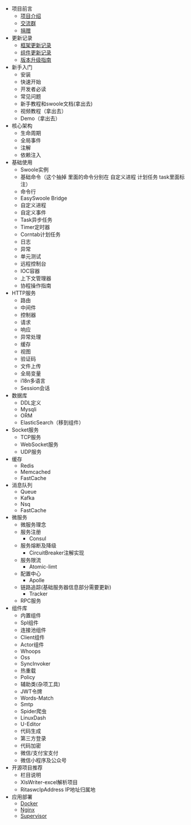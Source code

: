 - 项目前言
  - [项目介绍](Preface/intro.md)
  - [交流群](Preface/contact.md)
  - [捐赠](Preface/donate.md)
- 更新记录
  - [框架更新记录](Update/main.md)
  - [组件更新记录](Update/component.md)
  - [版本升级指南](Update/instruct.md)
- 新手入门
  - 安装
  - 快速开始
  - 开发者必读
  - 常见问题
  - 新手教程和swoole文档(拿出去)
  - 视频教程（拿出去）
  - Demo（拿出去）
- 核心架构
  - 生命周期
  - 全局事件
  - 注解
  - 依赖注入
- 基础使用
  - Swoole实例
  - 基础命令（这个抽掉 里面的命令分别在 自定义进程 计划任务 task里面标注）
  - 命令行
  - EasySwoole Bridge
  - 自定义进程
  - 自定义事件
  - Task异步任务
  - Timer定时器
  - Corntab计划任务
  - 日志
  - 异常
  - 单元测试
  - 远程控制台
  - IOC容器
  - 上下文管理器
  - 协程操作指南
- HTTP服务
  - 路由
  - 中间件
  - 控制器
  - 请求
  - 响应
  - 异常处理
  - 缓存
  - 视图
  - 验证码
  - 文件上传
  - 全局变量
  - i18n多语言
  - Session会话
- 数据库
  - DDL定义
  - Mysqli
  - ORM
  - ElasticSearch（移到组件）
- Socket服务
  - TCP服务
  - WebSocket服务
  - UDP服务
- 缓存
  - Redis
  - Memcached
  - FastCache
- 消息队列
  - Queue
  - Kafka
  - Nsq
  - FastCache
- 微服务
  - 微服务理念
  - 服务注册
    - Consul
  - 服务熔断及降级
    - CircuitBreaker注解实现
  - 服务限流
    - Atomic-limt
  - 配置中心
    - Apolle
  - 链路追踪(基础服务器信息部分需要更新)
    - Tracker
  - RPC服务
- 组件库
  - 内置组件
  - Spl组件
  - 连接池组件
  - Client组件
  - Actor组件
  - Whoops
  - Oss
  - SyncInvoker
  - 热重载
  - Policy
  - 辅助类(杂项工具)
  - JWT令牌
  - Words-Match
  - Smtp
  - Spider爬虫
  - LinuxDash
  - U-Editor
  - 代码生成
  - 第三方登录
  - 代码加密
  - 微信/支付宝支付
  - 微信小程序及公众号
- 开源项目推荐
  - 栏目说明
  - XlsWriter-excel解析项目
  - RitaswcIpAddress IP地址归属地
- 应用部署
  - [Docker](Deploy/docker.md)
  - [Nginx](Deploy/nginx.md)
  - [Supervisor](Deploy/supervisor.md)